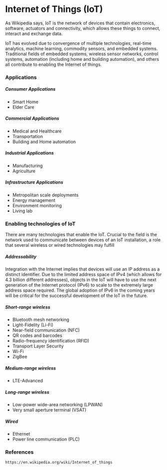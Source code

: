 # Internet of Things \(IoT\)

As Wikipedia says, IoT is the network of devices that contain electronics, software, actuators and connectivity, which allows these things to connect, interact and exchange data.

IoT has evolved due to convergence of multiple technologies, real-time analytics, machine learning, commodity sensors, and embedded systems. Traditional fields of embedded systems, wireless sensor networks, control systems, automation \(including home and building automation\), and others all contribute to enabling the Internet of things.

### Applications

##### Consumer Applications

* Smart Home
* Elder Care

##### Commercial Applications

* Medical and Healthcare
* Transportation
* Building and Home automation

##### Industrial Applications

* Manufacturing
* Agriculture

##### Infrastructure Applications

* Metropolitan scale deployments
* Energy management
* Environment monitoring
* Living lab

### Enabling technologies of IoT

There are many technologies that enable the IoT. Crucial to the field is the network used to communicate between devices of an IoT installation, a role that several wireless or wired technologies may fulfill

##### Addressability

Integration with the Internet implies that devices will use an IP address as a distinct identifier. Due to the limited address space of IPv4 \(which allows for 4.3 billion different addresses\), objects in the IoT will have to use the next generation of the Internet protocol \(IPv6\) to scale to the extremely large address space required. The global adoption of IPv6 in the coming years will be critical for the successful development of the IoT in the future.

##### Short-range wireless

* Bluetooth mesh networking
* Light-Fidelity \(Li-Fi\)
* Near-field communication \(NFC\)
* QR codes and barcodes
* Radio-frequency identification \(RFID\)
* Transport Layer Security
* Wi-Fi
* ZigBee

##### Medium-range wireless

* LTE-Advanced

##### Long-range wireless

* Low-power wide-area networking \(LPWAN\)
* Very small aperture terminal \(VSAT\)

##### Wired

* Ethernet
* Power line communication \(PLC\)

### References

```
https://en.wikipedia.org/wiki/Internet_of_things
```



